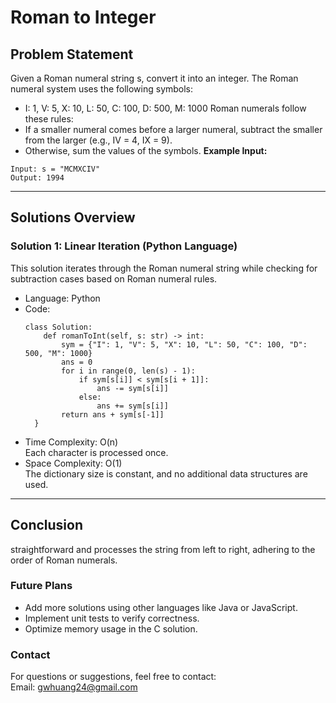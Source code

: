 # **Roman to Integer**

## **Problem Statement**
Given a Roman numeral string s, convert it into an integer. The Roman numeral system uses the following symbols:  
  - I: 1, V: 5, X: 10, L: 50, C: 100, D: 500, M: 1000
Roman numerals follow these rules:
  - If a smaller numeral comes before a larger numeral, subtract the smaller from the larger (e.g., IV = 4, IX = 9).
  - Otherwise, sum the values of the symbols.
**Example Input:**
  ```
  Input: s = "MCMXCIV"
  Output: 1994
  ```
---

## **Solutions Overview**
### **Solution 1: Linear Iteration (Python Language)**
This solution iterates through the Roman numeral string while checking for subtraction cases based on Roman numeral rules. 

- Language: Python
- Code:
  ```
  class Solution:
      def romanToInt(self, s: str) -> int:
          sym = {"I": 1, "V": 5, "X": 10, "L": 50, "C": 100, "D": 500, "M": 1000}
          ans = 0
          for i in range(0, len(s) - 1):
              if sym[s[i]] < sym[s[i + 1]]:
                  ans -= sym[s[i]]
              else:
                  ans += sym[s[i]]
          return ans + sym[s[-1]]
    }
  ```
- Time Complexity: O(n)  
  Each character is processed once.
- Space Complexity: O(1)  
  The dictionary size is constant, and no additional data structures are used.

---

## **Conclusion**
straightforward and processes the string from left to right, adhering to the order of Roman numerals.

### **Future Plans**
- Add more solutions using other languages like Java or JavaScript.
- Implement unit tests to verify correctness.
- Optimize memory usage in the C solution.

### **Contact**
For questions or suggestions, feel free to contact:  
Email: gwhuang24@gmail.com
